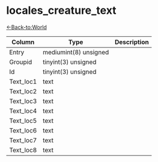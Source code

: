 # locales_creature_text

[<-Back-to:World](database-world.md)

Column | Type | Description
--- | --- | ---
Entry | mediumint(8) unsigned | 
Groupid | tinyint(3) unsigned | 
Id | tinyint(3) unsigned | 
Text_loc1 | text | 
Text_loc2 | text | 
Text_loc3 | text | 
Text_loc4 | text | 
Text_loc5 | text | 
Text_loc6 | text | 
Text_loc7 | text | 
Text_loc8 | text | 
